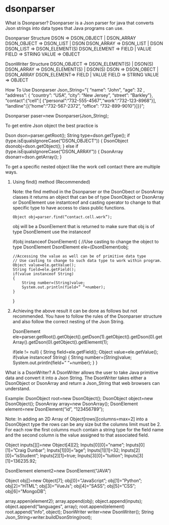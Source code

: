 # dsonparser
What is Dsonparser?
Dsonparser is a Json parser for java that converts Json strings into data types that Java programs can use.

Dsonparser Structure
DSON => DSON_OBJECT | DSON_ARRAY
DSON_OBJECT => DSON_LIST | DSON
DSON_ARRAY => DSON_LIST | DSON
DSON_LIST => DSON_ELEMENT(S)
DSON_ELEMENT => FIELD | VALUE
FIELD => STRING
VALUE => OBJECT

DsonWriter Structure
DSON_OBJECT => DSON_ELEMENT(S) | DSON(S)
DSON_ARRAY => DSON_ELEMENT(S) | DSON(S)
DSON => DSON_OBECT | DSON_ARRAY
DSON_ELEMENT=> FIELD | VALUE
FIELD => STRING
VALUE => OBJECT

How To Use Dsonparser
Json_String=”{ “name”: “John”, “age”: 32 , “address”: { “country”: “USA”, “city”: “New Jersey”, “street”: “Barkley”},  
              “contact”:{“cell”:[ {“personal”:“732-555-4567”,“work”:“732-123-8968”}], 
              “landline”:[{“home”:“732-567-2372”, “office”: “732-899-9010”}]}}”;
              
Dsonparser paser=new Dsonparser(Json_String);

To get entire Json object the best practice is

Dson dson=parser.getRoot();
String type=dson.getType();
if (type.isEqualsIgnoreCase(“DSON_OBJECT”))
{
	DsonObject dsonobj=dson.getObject();
}
else if (type.isEqualsIgnoreCase(“DSON_ARRAY”))
{
	DsonArray dsonarr=dson.getArray();
}


To get a specific nested object like the work cell contact there are multiple ways.
1)	Using find() method (Recommended)

	Note: the find method in the Dsonparser or the DsonObect or DsonArray classes it returns an object 
	that can be of type DsonObject or DsonArray or DsonElement use instantceof and casting operator 
	to change to that specific type to have access to class public functions.

    	Object obj=parser.find(“contact.cell.work”);

	obj  will be a DsonElement that is returned
	to make sure that obj is of type DsonElement use the instanceof 

	if(obj instanceof DsonElement)
	{
		//Use casting to change the object to type DsonElement
		DsonElement ele=(DsonElement)obj; 

		//Accessing the value as well can be of primitive data type 
		// Use casting to change to such data type to work within program.
		Object value=ele.getValue();
		String field=ele.getField();
		if(value instanceof String)
		{
			String number=(String)value;
			System.out.println(field+” “+number);
		}
	}
  
2)	Achieving the above result it can be done as follows but not recommended.
	You have to follow the rules of the Dsonparser structure and also follow the
	correct nesting of the Json String.

	DsonElement ele=parser.getRoot().getObject().getDson(1).getObject().getDson(0).getArray().getDson(0).getObject().getElement(1);	

	if(ele != null)
	{
		String field=ele.getField();
		Object value=ele.getValue();
		if(value instanceof String)
		{
			String number=(String)value;
			System.out.println(field+” “+number);
		}
	}

What is a DsonWriter? 
A DsonWriter allows the user to take Java primitive data and convert it into a Json String.
The DsonWriter takes either a DsonObject or DsonArray and return a Json_String that web browsers can understand.

Example:
DsonObject root=new DsonObject();
DsonObject object=new DsonObject();
DsonArray array=new DsonArray();
DsonElement element=new DsonElement(“id”, “123456789”);

Note: In adding an 2D Array of Object[rows][columns=max=2] into a DsonObject type the 
rows can be any size but the columns limit must be 2. For each row the first columns 
much contain a string type for the field name and the second column is the value assigned
to that associated field.

Object inputs[][]=new Object[4][2];
Inputs[0][0]=”name”;
Inputs[0][1]=”Craig Dunbar”;
Inputs[1][0]=”age”;
Inputs[1][1]=32;
Inputs[2][0]=”isStudent”;
Inputs[2][1]=true;
Inputs[3][0]=”tuition”;
Inputs[3][1]=136235.92;

DsonElement element2=new DsonElement(“JAVA”)

Object obj[]=new Object[7];
obj[0]=”JavaScript”;
obj[1]=”Python”;
obj[2]=”HTML”;
obj[3]=”VueJs”;
obj[4]=”SASS”;
obj[5]=”CSS”;
obj[6]=”MongoDB”;

array.appen(element2);
array.append(obj);
object.append(inputs);
object.append(“languages”, array);
root.append(element)
root.append(“info”, object);
DsonWriter writer=new DsonWriter();
String Json_String=writer.buildDsonString(root);
